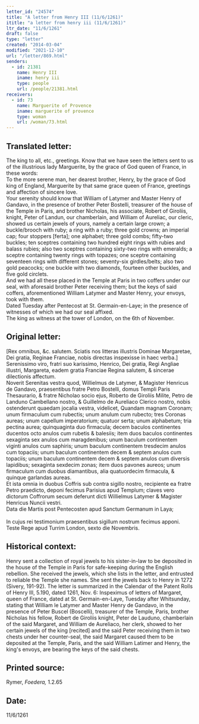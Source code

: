 ```yaml
---
letter_id: "24574"
title: "A letter from Henry III (11/6/1261)"
ititle: "a letter from henry iii (11/6/1261)"
ltr_date: "11/6/1261"
draft: false
type: "letter"
created: "2014-03-04"
modified: "2021-12-10"
url: "/letter/869.html"
senders:
  - id: 21381
    name: Henry III
    iname: henry iii
    type: people
    url: /people/21381.html
receivers:
  - id: 73
    name: Marguerite of Provence
    iname: marguerite of provence
    type: woman
    url: /woman/73.html
---
```

<h2> Translated letter:</h2><p><span>The king to all, etc., greetings. Know that we have seen the letters sent to us of the illustrious lady Marguerite, by the grace of God queen of France, in these words:&nbsp;</span><br><span>To the more serene man, her dearest brother, Henry, by the grace of God king of England, Marguerite by that same grace queen of France, greetings and affection of sincere love.&nbsp;</span><br><span>Your serenity should know that William of Latymer and Master Henry of Gandavo, in the presence of brother Peter Bostelli, treasurer of the house of the Temple in Paris, and brother Nicholas, his associate, Robert of Giroliis, knight, Peter of Landun, our chamberlain, and William of Aureliac, our cleric, showed us certain jewels of yours, namely a certain large crown; a buckle/brooch with ruby; a ring with a ruby; three gold crowns; an imperial cap; four stoppers [ferta]; one alphabet; three gold combs; fifty-two buckles; ten sceptres containing two hundred eight rings with rubies and balass rubies; also two sceptres containing sixty-two rings with emeralds; a sceptre containing twenty rings with topazes; one sceptre containing seventeen rings with different stones; seventy-six girdles/belts; also two gold peacocks; one buckle with two diamonds, fourteen other buckles, and five gold circlets.&nbsp;</span><br><span>And we had all these placed in the Temple at Paris in two coffers under our seal, with aforesaid brother Peter receiving them; but the keys of said coffers, aforementioned William Latymer and Master Henry, your envoys, took with them.&nbsp;</span><br><span>Dated Tuesday after Pentecost at St. Germain-en-Laye; in the presence of witnesses of which we had our seal affixed.&nbsp;</span><br><span>The king as witness at the tower of London, on the 6th of November.&nbsp;</span></p><h2 class="mt-4"> Original letter:</h2><p><span>[Rex omnibus, &amp;c. salutem. Sciatis nos litteras illustris Dominae Margaretae, Dei gratia, Reginae Franciae, nobis directas inspexisse in haec verba.]&nbsp;</span><br><span>Serenissimo viro, fratri suo karissimo, Henrico, Dei gratia, Regi Angliae illustri, Margareta, eadem gratia Franciae Regina salutem, &amp; sincerae dilectionis affectum.&nbsp;</span><br><span>Noverit Serenitas vestra quod, Willielmus de Latymer, &amp; Magister Henricus de Gandavo, praesentibus fratre Petro Bostelli, domus Templi Paris Thesaurario, &amp; fratre Nicholao socio ejus, Roberto de Giroliis Milite, Petro de Landuno Cambellano nostro, &amp; Guillelmo de Aureliaco Clerico nostro, nobis ostenderunt quaedam jocalia vestra, videlicet,&nbsp;</span><span>Quandam magnam Coronam; unum firmaculum cum rubectis; unum anulum cum rubecto; tres Coronas aureas; unum capellum imperatorium; quatuor serta; unum alphabetum; tria pectina aurea; quinquaginta duo firmacula; decem baculos continentes ducentos octo anulos cum rubetis &amp; balesiis; item duos baculos continentes sexaginta sex anulos cum maragdenibus; unum baculum continentem viginti anulos cum saphiris; unum baculum continentem tresdecim anulos cum topaciis; unum baculum continentem decem &amp; septem anulos cum topaciis; unum baculum continentem decem &amp; septem anulos cum diversis lapidibus; sexaginta sexdecim zonas; item duos pavones aureos; unum firmaculum cum duobus diamantibus, alia quatuordecim firmacula, &amp; quinque garlandas aureas.&nbsp;</span><br><span>Et ista omnia in duobus Coffris sub contra sigillo nostro, recipiente ea fratre Petro praedicto, deponi fecimus Parisius apud Templum; claves vero dictorum Coffrorum secum deferunt dicti Willielmus Latymer &amp; Magister Henricus Nuncii vestri.&nbsp;</span><br><span>Data die Martis post Pentecosten apud Sanctum Germanum in Laya;&nbsp;</span><br><br><span>In cujus rei testimonium praesentibus sigillum nostrum fecimus apponi.&nbsp;</span><br><span>Teste Rege apud Turrim London, sexto die Novembris.&nbsp;</span></p><h2 class="mt-4"> Historical context:</h2><p><span>Henry sent a collection of royal jewels to his sister-in-law to be deposited in the house of the Temple in Paris for safe-keeping during the English rebellion. She received the jewels, which she lists in the letter, and entrusted to reliable the Temple she names. She sent the jewels back to Henry in 1272 (Sivery, 191-92). The letter is summarized in the Calendar of the Patent Rolls of Henry III, 5.190, dated 1261, Nov. 6: Inspeximus of letters of Margaret, queen of France, dated at St. Germain-en-Laye, Tuesday after Whitsunday, stating that William le Latymer and Master Henry de Gandavo, in the presence of Peter Buscel (Boscelli), treasurer of the Temple, Paris, brother Nicholas his fellow, Robert de Giroliis knight, Peter de Lauduno, chamberlain of the said Margaret, and William de Aureliaco, her clerk, showed to her certain jewels of the king [recited] and the said Peter receiving them in two chests under her counter-seal, the said Margaret caused them to be deposited at the Temple, Paris, and the said William Latimer and Henry, the king's envoys, are bearing the keys of the said chests.</span></p><h2 class="mt-4"> Printed source:</h2><p><span>Rymer, <em>Foedera,</em> 1.2.65</span></p><h2 class="mt-4"> Date:</h2>11/6/1261